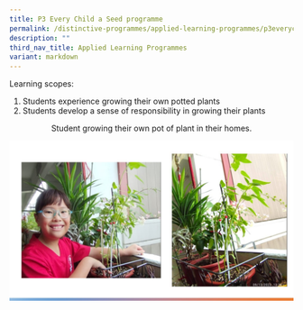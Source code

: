 ```yaml
---
title: P3 Every Child a Seed programme
permalink: /distinctive-programmes/applied-learning-programmes/p3everychildaseedprogramme/
description: ""
third_nav_title: Applied Learning Programmes
variant: markdown
---
```

Learning scopes:

1. Students experience growing their own potted plants
2. Students develop a sense of responsibility in growing their plants


<p style="text-align:center;">Student growing their own pot of plant in their homes.</p>

![](/images/p3%20every%20child%20a%20seed%20.jpg)
